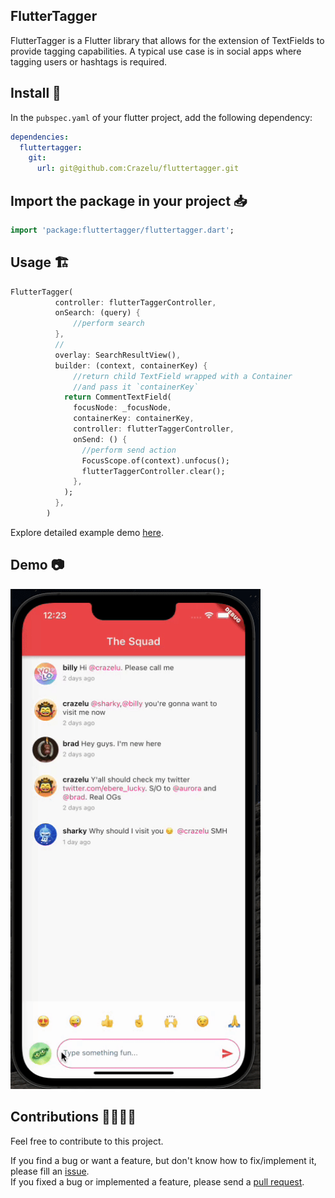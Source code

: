 ## FlutterTagger

FlutterTagger is a Flutter library that allows for the extension of TextFields to provide tagging capabilities. A typical use case is in social apps where tagging users or hashtags is required.

## Install 🚀

In the `pubspec.yaml` of your flutter project, add the following dependency:

```yaml
dependencies:
  fluttertagger:
    git:
      url: git@github.com:Crazelu/fluttertagger.git
```

## Import the package in your project 📥

```dart
import 'package:fluttertagger/fluttertagger.dart';
```

## Usage 🏗️

```dart
FlutterTagger(
          controller: flutterTaggerController,
          onSearch: (query) {
              //perform search
          },
          //
          overlay: SearchResultView(),
          builder: (context, containerKey) {
              //return child TextField wrapped with a Container
              //and pass it `containerKey`
            return CommentTextField(
              focusNode: _focusNode,
              containerKey: containerKey,
              controller: flutterTaggerController,
              onSend: () {
                //perform send action
                FocusScope.of(context).unfocus();
                flutterTaggerController.clear();
              },
            );
          },
        )
```


Explore detailed example demo [here](https://github.com/Crazelu/fluttertagger/tree/main/example).

## Demo 📷

<img src="https://raw.githubusercontent.com/Crazelu/fluttertagger/main/assets/demo.gif" width="400" height="800"> 

## Contributions 🫱🏾‍🫲🏼

Feel free to contribute to this project.

If you find a bug or want a feature, but don't know how to fix/implement it, please fill an [issue](https://github.com/Crazelu/fluttertagger/issues).  
If you fixed a bug or implemented a feature, please send a [pull request](https://github.com/Crazelu/fluttertagger/pulls).
